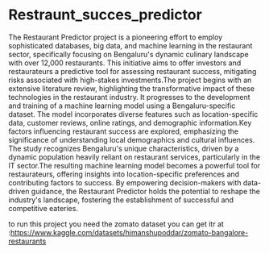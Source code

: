 ﻿# Restraunt_succes_predictor
The Restaurant Predictor project is a pioneering effort to employ sophisticated databases, big data, and machine learning in the restaurant sector, specifically focusing on Bengaluru's dynamic culinary landscape with over 12,000 restaurants. This initiative aims to offer investors and restaurateurs a predictive tool for assessing restaurant success, mitigating risks associated with high-stakes investments.The project begins with an extensive literature review, highlighting the transformative impact of these technologies in the restaurant industry. It progresses to the development and training of a machine learning model using a Bengaluru-specific dataset. The model incorporates diverse features such as location-specific data, customer reviews, online ratings, and demographic information.Key factors influencing restaurant success are explored, emphasizing the significance of understanding local demographics and cultural influences. The study recognizes Bengaluru's unique characteristics, driven by a dynamic population heavily reliant on restaurant services, particularly in the IT sector.The resulting machine learning model becomes a powerful tool for restaurateurs, offering insights into location-specific preferences and contributing factors to success. By empowering decision-makers with data-driven guidance, the Restaurant Predictor holds the potential to reshape the industry's landscape, fostering the establishment of successful and competitive eateries.
 
to run this project you need the zomato dataset you can get itr at :https://www.kaggle.com/datasets/himanshupoddar/zomato-bangalore-restaurants
